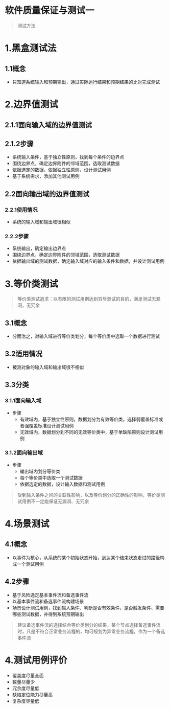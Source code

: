 # 软件质量保证与测试一

> 测试方法

# 1.黑盒测试法

## 1.1概念

- 只知道系统输入和预期输出，通过实际运行结果和预期结果的比对完成测试

# 2.边界值测试

## 2.1.1面向输入域的边界值测试

## 2.1.2步骤

- 系统输入条件，基于独立性原则，找到每个条件的边界点
- 围绕边界点，确定边界附件的邻域范围，选取测试数据
- 依据选定的数据，依据独立性原则，设计测试用例
- 基于系统需求，添加其他测试用例

## 2.2面向输出域的边界值测试

### 2.2.1使用情况

- 系统的输入域和输出域很相似

### 2.2.2步骤

- 系统输出，确定输出边界点
- 围绕边界点，确定边界附件的邻域范围，选取测试数据
- 依据输出域的测试数据，确定输入域对应的输入条件和数据，并设计测试用例

# 3.等价类测试

> 等价类测试追求：以有限的测试用例达到穷尽测试的目的，满足测试无漏洞，无冗余

## 3.1概念

- 分而治之，对输入域进行等价类划分，每个等价类中选取一个数据进行测试

## 3.2适用情况

- 被测对象的输入域和输出域很不相似

## 3.3分类

### 3.1.1面向输入域

- 步骤
  - 有效域内，基于独立性原则，数据划分为有效等价类，选择弱覆盖标准或者强覆盖标准设计测试用例
  - 无效域内，数据划分到不同的无效等价类中，基于单缺陷原则设计测试用例

### 3.1.2面向输出域

- 步骤
  - 输出域内划分等价类
  - 每个等价类中选取一个测试数据
  - 依据选定的数据，设计输入数据和测试用例

>  受到输入条件之间的关联性影响，以及等价划分的正确性的影响，等价类测试用例不一定能保证无漏洞、无冗余

# 4.场景测试

## 4.1概念

- 以事件为核心，从系统的某个初始状态开始，到达某个结束状态走过的路径构成一个测试用例

## 4.2步骤

- 基于风险选定基本事件流和备选事件流
- 以基本事件流和备选事件流构建场景
- 场景设计测试用例，找到输入条件、判断是否有效条件，是否触发条件、需要哪些测试数据，并得到系统预期输出

> 建议备选事件流的选择结合等价类划分的结果，某个节点选择备选事件流时，凡是不符合正常业务流程的，均可规划为异常业务流程，作为一个备选事件流

# 4.测试用例评价

- 覆盖度尽量全面
- 数量尽量少
- 冗余度尽量低
- 缺陷定位能力尽量高
- 复杂度尽量低